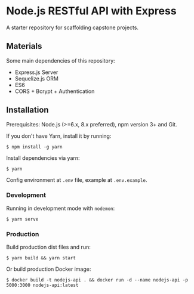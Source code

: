 # Node.js RESTful API with Express

A starter repository for scaffolding capstone projects.

## Materials

Some main dependencies of this repository:

-   Express.js Server
-   Sequelize.js ORM
-   ES6
-   CORS + Bcrypt + Authentication

## Installation

Prerequisites: Node.js (>=6.x, 8.x preferred), npm version 3+ and Git.

If you don't have Yarn, install it by running:

```
$ npm install -g yarn
```

Install dependencies via yarn:

```
$ yarn
```

Config environment at `.env` file, example at `.env.example`.

### Development

Running in development mode with `nodemon`:

```
$ yarn serve
```

### Production

Build production dist files and run:

```
$ yarn build && yarn start
```

Or build production Docker image:

```
$ docker build -t nodejs-api . && docker run -d --name nodejs-api -p 5000:3000 nodejs-api:latest
```
